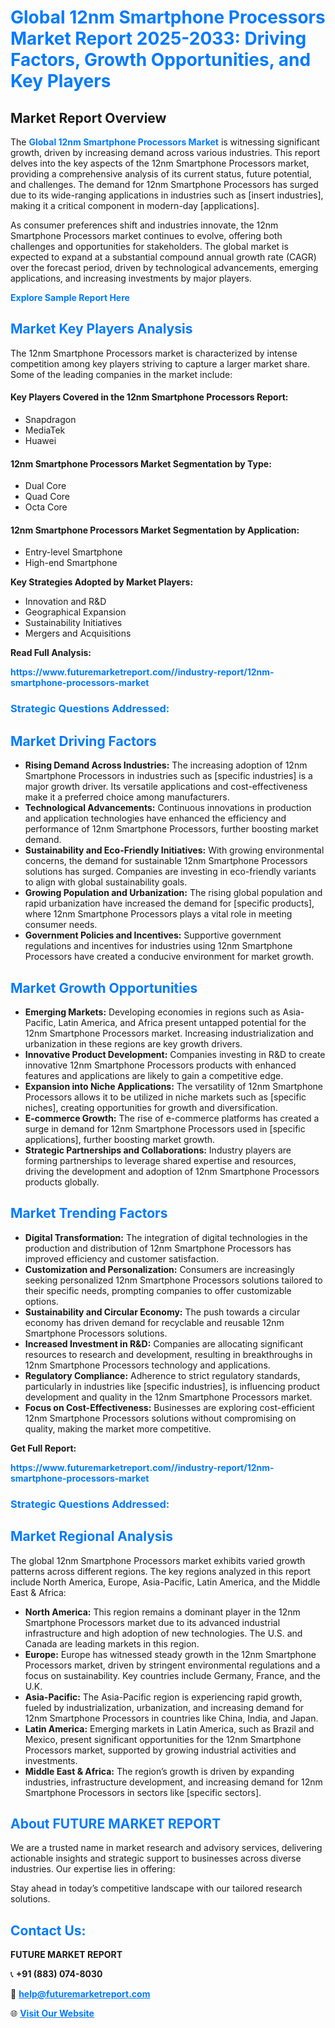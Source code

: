 <h1 style="color: #007BFF;">Global 12nm Smartphone Processors Market Report 2025-2033: Driving Factors, Growth Opportunities, and Key Players</h1>

<section id="overview">
<h2>Market Report Overview</h2>
<p>The <a href="https://www.futuremarketreport.com//industry-report/12nm-smartphone-processors-market" style="color: #007BFF; text-decoration: none;"><strong>Global 12nm Smartphone Processors Market</strong></a> is witnessing significant growth, driven by increasing demand across various industries. This report delves into the key aspects of the 12nm Smartphone Processors market, providing a comprehensive analysis of its current status, future potential, and challenges. The demand for 12nm Smartphone Processors has surged due to its wide-ranging applications in industries such as [insert industries], making it a critical component in modern-day [applications].</p>
<p>As consumer preferences shift and industries innovate, the 12nm Smartphone Processors market continues to evolve, offering both challenges and opportunities for stakeholders. The global market is expected to expand at a substantial compound annual growth rate (CAGR) over the forecast period, driven by technological advancements, emerging applications, and increasing investments by major players.</p>
</section>

<section id="overview">
<p><a href="https://www.futuremarketreport.com//request-sample/reportId=76390" style="color: #007BFF; text-decoration: none;"><strong>Explore Sample Report Here</strong></a></p>
</section>

<section id="key-players">
<h2 style="color: #007BFF;">Market Key Players Analysis</h2>
<p>The 12nm Smartphone Processors market is characterized by intense competition among key players striving to capture a larger market share. Some of the leading companies in the market include:</p>
<h4>Key Players Covered in the 12nm Smartphone Processors Report:</h4>
<ul><li>Snapdragon</li><li>MediaTek</li><li>Huawei</li></ul>
<h4>12nm Smartphone Processors Market Segmentation by Type:</h4>
<ul><li>Dual Core</li><li>Quad Core</li><li>Octa Core</li></ul>

<h4>12nm Smartphone Processors Market Segmentation by Application:</h4>
<ul><li>Entry-level Smartphone</li><li>High-end Smartphone</li></ul>
<p><strong>Key Strategies Adopted by Market Players:</strong></p>
<ul>
<li>Innovation and R&D</li>
<li>Geographical Expansion</li>
<li>Sustainability Initiatives</li>
<li>Mergers and Acquisitions</li>
</ul>
</section>

<section>
<p><strong>Read Full Analysis: </strong></p><a href="https://www.futuremarketreport.com//industry-report/12nm-smartphone-processors-market" style="color: #007BFF; text-decoration: none;"><strong>https://www.futuremarketreport.com//industry-report/12nm-smartphone-processors-market</strong></a>
<h3 style="color: #007BFF;">Strategic Questions Addressed:</h3>
</section>

<section id="driving-factors">
<h2 style="color: #007BFF;">Market Driving Factors</h2>
<ul>
<li><strong>Rising Demand Across Industries:</strong> The increasing adoption of 12nm Smartphone Processors in industries such as [specific industries] is a major growth driver. Its versatile applications and cost-effectiveness make it a preferred choice among manufacturers.</li>
<li><strong>Technological Advancements:</strong> Continuous innovations in production and application technologies have enhanced the efficiency and performance of 12nm Smartphone Processors, further boosting market demand.</li>
<li><strong>Sustainability and Eco-Friendly Initiatives:</strong> With growing environmental concerns, the demand for sustainable 12nm Smartphone Processors solutions has surged. Companies are investing in eco-friendly variants to align with global sustainability goals.</li>
<li><strong>Growing Population and Urbanization:</strong> The rising global population and rapid urbanization have increased the demand for [specific products], where 12nm Smartphone Processors plays a vital role in meeting consumer needs.</li>
<li><strong>Government Policies and Incentives:</strong> Supportive government regulations and incentives for industries using 12nm Smartphone Processors have created a conducive environment for market growth.</li>
</ul>
</section>

<section id="growth-opportunities">
<h2 style="color: #007BFF;">Market Growth Opportunities</h2>
<ul>
<li><strong>Emerging Markets:</strong> Developing economies in regions such as Asia-Pacific, Latin America, and Africa present untapped potential for the 12nm Smartphone Processors market. Increasing industrialization and urbanization in these regions are key growth drivers.</li>
<li><strong>Innovative Product Development:</strong> Companies investing in R&D to create innovative 12nm Smartphone Processors products with enhanced features and applications are likely to gain a competitive edge.</li>
<li><strong>Expansion into Niche Applications:</strong> The versatility of 12nm Smartphone Processors allows it to be utilized in niche markets such as [specific niches], creating opportunities for growth and diversification.</li>
<li><strong>E-commerce Growth:</strong> The rise of e-commerce platforms has created a surge in demand for 12nm Smartphone Processors used in [specific applications], further boosting market growth.</li>
<li><strong>Strategic Partnerships and Collaborations:</strong> Industry players are forming partnerships to leverage shared expertise and resources, driving the development and adoption of 12nm Smartphone Processors products globally.</li>
</ul>
</section>

<section id="trending-factors">
<h2 style="color: #007BFF;">Market Trending Factors</h2>
<ul>
<li><strong>Digital Transformation:</strong> The integration of digital technologies in the production and distribution of 12nm Smartphone Processors has improved efficiency and customer satisfaction.</li>
<li><strong>Customization and Personalization:</strong> Consumers are increasingly seeking personalized 12nm Smartphone Processors solutions tailored to their specific needs, prompting companies to offer customizable options.</li>
<li><strong>Sustainability and Circular Economy:</strong> The push towards a circular economy has driven demand for recyclable and reusable 12nm Smartphone Processors solutions.</li>
<li><strong>Increased Investment in R&D:</strong> Companies are allocating significant resources to research and development, resulting in breakthroughs in 12nm Smartphone Processors technology and applications.</li>
<li><strong>Regulatory Compliance:</strong> Adherence to strict regulatory standards, particularly in industries like [specific industries], is influencing product development and quality in the 12nm Smartphone Processors market.</li>
<li><strong>Focus on Cost-Effectiveness:</strong> Businesses are exploring cost-efficient 12nm Smartphone Processors solutions without compromising on quality, making the market more competitive.</li>
</ul>
</section>

<section>
<p><strong>Get Full Report: </strong></p><a href="https://www.futuremarketreport.com//industry-report/12nm-smartphone-processors-market" style="color: #007BFF; text-decoration: none;"><strong>https://www.futuremarketreport.com//industry-report/12nm-smartphone-processors-market</strong></a>
<h3 style="color: #007BFF;">Strategic Questions Addressed:</h3>
</section>


<section id="regional-analysis">
<h2 style="color: #007BFF;">Market Regional Analysis</h2>
<p>The global 12nm Smartphone Processors market exhibits varied growth patterns across different regions. The key regions analyzed in this report include North America, Europe, Asia-Pacific, Latin America, and the Middle East & Africa:</p>
<ul>
<li><strong>North America:</strong> This region remains a dominant player in the 12nm Smartphone Processors market due to its advanced industrial infrastructure and high adoption of new technologies. The U.S. and Canada are leading markets in this region.</li>
<li><strong>Europe:</strong> Europe has witnessed steady growth in the 12nm Smartphone Processors market, driven by stringent environmental regulations and a focus on sustainability. Key countries include Germany, France, and the U.K.</li>
<li><strong>Asia-Pacific:</strong> The Asia-Pacific region is experiencing rapid growth, fueled by industrialization, urbanization, and increasing demand for 12nm Smartphone Processors in countries like China, India, and Japan.</li>
<li><strong>Latin America:</strong> Emerging markets in Latin America, such as Brazil and Mexico, present significant opportunities for the 12nm Smartphone Processors market, supported by growing industrial activities and investments.</li>
<li><strong>Middle East & Africa:</strong> The region’s growth is driven by expanding industries, infrastructure development, and increasing demand for 12nm Smartphone Processors in sectors like [specific sectors].</li>
</ul>
</section>

<footer>
<h2 style="color: #007BFF;">About FUTURE MARKET REPORT</h2>
<p>We are a trusted name in market research and advisory services, delivering actionable insights and strategic support to businesses across diverse industries. Our expertise lies in offering:</p>

<p>Stay ahead in today’s competitive landscape with our tailored research solutions.</p>

<h2 style="color: #007BFF;">Contact Us:</h2>
<p><strong>FUTURE MARKET REPORT</strong></p>
<p>📞 <strong>+91 (883) 074-8030</strong></p>
<p>📧 <strong><a href="mailto:help@futuremarketreport.com" style="color: #007BFF;">help@futuremarketreport.com</a></strong></p>
<p>🌐 <strong><a href="https://www.futuremarketreport.com/" style="color: #007BFF;">Visit Our Website</a></strong></p>
</footer>